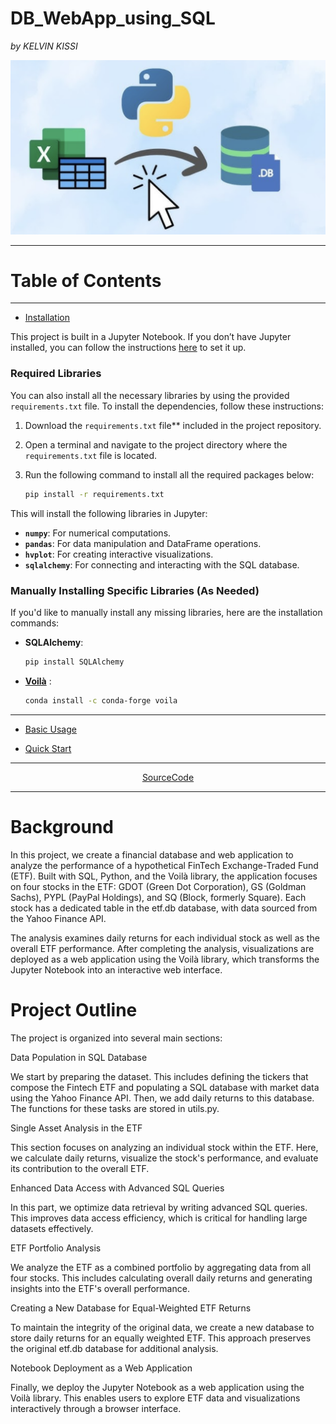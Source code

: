 # DB_WebApp_using_SQL

*by KELVIN KISSI*

![Display](Resources/DBsql.png)

----

# Table of Contents

----

- [Installation](#installation)
   
This project is built in a Jupyter Notebook. If you don’t have Jupyter installed, you can follow the instructions [here](https://jupyterlab.readthedocs.io/en/stable/getting_started/installation.html) to set it up.

### Required Libraries

You can also install all the necessary libraries by using the provided `requirements.txt` file. To install the dependencies, follow these instructions:

1. Download the `requirements.txt` file** included in the project repository.
2. Open a terminal and navigate to the project directory where the `requirements.txt` file is located.
3. Run the following command to install all the required packages below:

   ```bash
   pip install -r requirements.txt
   ```

This will install the following libraries in Jupyter:
- **`numpy`**: For numerical computations.
- **`pandas`**: For data manipulation and DataFrame operations.
- **`hvplot`**: For creating interactive visualizations.
- **`sqlalchemy`**: For connecting and interacting with the SQL database.

### Manually Installing Specific Libraries (As Needed)

If you'd like to manually install any missing libraries, here are the installation commands:
- **SQLAlchemy**:
  
  ```bash
  pip install SQLAlchemy
  ```
- [**Voilà**](https://github.com/voila-dashboards/voila) :
  
  ```bash
  conda install -c conda-forge voila
  ```
---

   
- [Basic Usage](#basic-usage)

- [Quick Start](#quick-start)
   
-----

 <div align="center">
   
   [SourceCode](https://github.com/kelvinkissi/Financial-Databases-SQL/blob/main/etf_analyzer.ipynb)
   
</div>

-----

# Background

In this project, we create a financial database and web application to analyze the performance of a hypothetical FinTech Exchange-Traded Fund (ETF). Built with SQL, Python, and the Voilà library, the application focuses on four stocks in the ETF: GDOT (Green Dot Corporation), GS (Goldman Sachs), PYPL (PayPal Holdings), and SQ (Block, formerly Square). Each stock has a dedicated table in the etf.db database, with data sourced from the Yahoo Finance API.

The analysis examines daily returns for each individual stock as well as the overall ETF performance. After completing the analysis, visualizations are deployed as a web application using the Voilà library, which transforms the Jupyter Notebook into an interactive web interface.


# Project Outline

The project is organized into several main sections:

Data Population in SQL Database

We start by preparing the dataset. This includes defining the tickers that compose the Fintech ETF and populating a SQL database with market data using the Yahoo Finance API. Then, we add daily returns to this database. The functions for these tasks are stored in utils.py.

Single Asset Analysis in the ETF

This section focuses on analyzing an individual stock within the ETF. Here, we calculate daily returns, visualize the stock's performance, and evaluate its contribution to the overall ETF.

Enhanced Data Access with Advanced SQL Queries

In this part, we optimize data retrieval by writing advanced SQL queries. This improves data access efficiency, which is critical for handling large datasets effectively.

ETF Portfolio Analysis

We analyze the ETF as a combined portfolio by aggregating data from all four stocks. This includes calculating overall daily returns and generating insights into the ETF's overall performance.

Creating a New Database for Equal-Weighted ETF Returns

To maintain the integrity of the original data, we create a new database to store daily returns for an equally weighted ETF. This approach preserves the original etf.db database for additional analysis.

Notebook Deployment as a Web Application

Finally, we deploy the Jupyter Notebook as a web application using the Voilà library. This enables users to explore ETF data and visualizations interactively through a browser interface.
